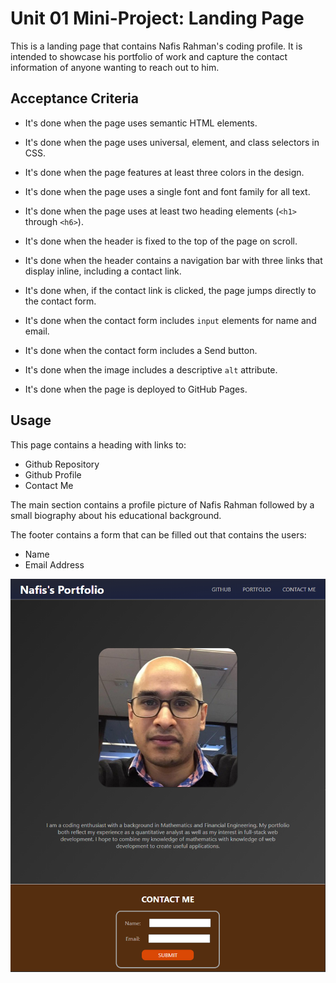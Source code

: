# Unit 01 Mini-Project: Landing Page

This is a landing page that contains Nafis Rahman's coding profile. It is intended to showcase his portfolio of work and capture the contact information of anyone wanting to reach out to him.


## Acceptance Criteria

* It's done when the page uses semantic HTML elements.

* It's done when the page uses universal, element, and class selectors in CSS.

* It's done when the page features at least three colors in the design.

* It's done when the page uses a single font and font family for all text.

* It's done when the page uses at least two heading elements (`<h1>` through `<h6>`).

* It's done when the header is fixed to the top of the page on scroll.

* It's done when the header contains a navigation bar with three links that display inline, including a contact link.

* It's done when, if the contact link is clicked, the page jumps directly to the contact form.

* It's done when the contact form includes `input` elements for name and email.

* It's done when the contact form includes a Send button.

* It's done when the image includes a descriptive `alt` attribute.

* It's done when the page is deployed to GitHub Pages.



## Usage

This page contains a heading with links to:
* Github Repository
* Github Profile
* Contact Me

The main section contains a profile picture of Nafis Rahman followed by a small biography about his educational background.

The footer contains a form that can be filled out that contains the users:
* Name
* Email Address


![Screenshot](assets/images/NafisImage.png)

